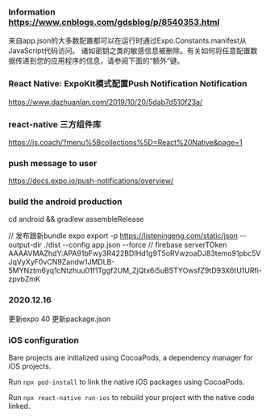 
### Information https://www.cnblogs.com/gdsblog/p/8540353.html
来自app.json的大多数配置都可以在运行时通过Expo.Constants.manifest从JavaScript代码访问。
诸如密钥之类的敏感信息被删除。有关如何将任意配置数据传递到您的应用程序的信息，请参阅下面的“额外”键。

### React Native: ExpoKit模式配置Push Notification Notification
https://www.dazhuanlan.com/2019/10/20/5dab7d510f23a/

### react-native 三方组件库
https://js.coach/?menu%5Bcollections%5D=React%20Native&page=1

### push message to user
https://docs.expo.io/push-notifications/overview/

### build the android production
cd android && gradlew assembleRelease

// 发布跟新bundle
 expo export -p https://listeningeng.com/static/json --output-dir ./dist --config app.json --force
// firebase serverTOken AAAAVMAZhdY:APA91bFwy3R422BDIHd1g9T5oRVwzoaDJ83temo91pbc5VJqVyXyF0vCN9Zandw1JMDLB-5MYNztm6yq1cNtzhuu01f1Tggf2UM_ZjQtx6i5uBSTYOwsfZ9tD93X6tU1URfi-zpvbZmK

### 2020.12.16 
更新expo 40
更新package.json


### iOS configuration
Bare projects are initialized using CocoaPods, a dependency manager for iOS projects.

Run `npx pod-install` to link the native iOS packages using CocoaPods.

Run `npx react-native run-ios` to rebuild your project with the native code linked.


